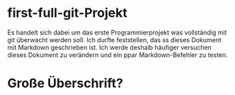 # first-full-git-Projekt
Es handelt sich dabei um das erste Programmierprojekt was vollständig mit git überwacht werden soll.
Ich durfte feststellen, das ss dieses Dokument mit Markdown geschrieben ist. 
Ich werde deshalb häufiger versuchen dieses Dokument zu verändern und ein ppar Markdown-Befehler zu testen.

# Große Überschrift?
